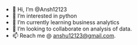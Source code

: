 - 👋 Hi, I’m @Ansh12123
- 👀 I’m interested in python
- 🌱 I’m currently learning business analytics
- 💞️ I’m looking to collaborate on analysis of data.
- 📫 Reach me @ anshu12123@gmail.com.

<!---
Ansh12123/Ansh12123 is a ✨ special ✨ repository because its `README.md` (this file) appears on your GitHub profile.
You can click the Preview link to take a look at your changes.
--->
